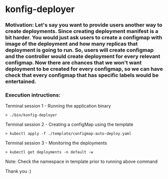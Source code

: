 # konfig-deployer

### Motivation: Let's say you want to provide users another way to create deployments. Since creating deployment manifest is a bit harder. You would just ask users to create a configmap with image of the deployment and how many replicas that deployment is going to run. So, users will create configmap and the controller would create deployment for every relevant configmap. Now there are chances that we won't want deployment to be created for every configmap, so we can have check that every configmap that has specific labels would be entertained.

### Execution intructions:

Terminal session 1 - Running the application binary

``` {.sourceCode .bash}
> ./bin/konfig-deployer
```

Terminal session 2 - Creating a configMap using the template

``` {.sourceCode .bash}
> kubectl apply -f ./template/configmap-auto-deploy.yaml
```

Terminal session 3 - Monitoring the deployments

``` {.sourceCode .bash}
> kubectl get deployments -n default -w
```
Note: Check the namespace in template prior to running above command

Thank you :)
